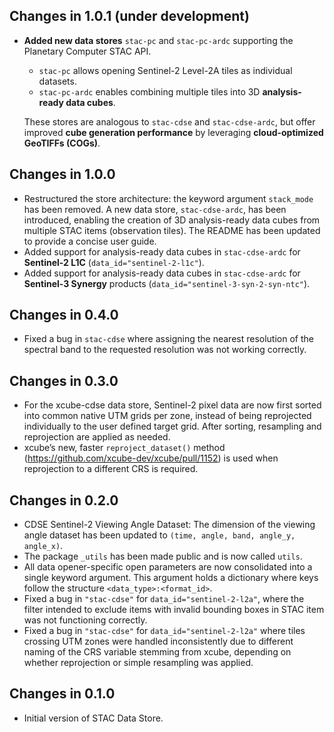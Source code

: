 ## Changes in 1.0.1 (under development)

* **Added new data stores** `stac-pc` and `stac-pc-ardc` supporting the 
  Planetary Computer STAC API.  
  - `stac-pc` allows opening Sentinel-2 Level-2A tiles as individual datasets.  
  - `stac-pc-ardc` enables combining multiple tiles into 3D **analysis-ready data cubes**.  
  
  These stores are analogous to `stac-cdse` and `stac-cdse-ardc`, but offer 
  improved **cube generation performance** by leveraging
  **cloud-optimized GeoTIFFs (COGs)**.
 
## Changes in 1.0.0

* Restructured the store architecture: the keyword argument `stack_mode` has been
  removed. A new data store, `stac-cdse-ardc`, has been introduced, enabling the
  creation of 3D analysis-ready data cubes from multiple STAC items (observation
  tiles). The README has been updated to provide a concise user guide.
* Added support for analysis-ready data cubes in `stac-cdse-ardc` for **Sentinel-2
  L1C** (`data_id="sentinel-2-l1c"`).
* Added support for analysis-ready data cubes in `stac-cdse-ardc` for **Sentinel-3
  Synergy** products (`data_id="sentinel-3-syn-2-syn-ntc"`).


## Changes in 0.4.0

* Fixed a bug in `stac-cdse` where assigning the nearest resolution of the spectral 
  band to the requested resolution was not working correctly.

## Changes in 0.3.0

* For the xcube-cdse data store, Sentinel-2 pixel data are now first sorted into 
  common native UTM grids per zone, instead of being reprojected individually to the
  user defined target grid. After sorting, resampling and reprojection are applied 
  as needed.
* xcube’s new, faster `reproject_dataset()` method (https://github.com/xcube-dev/xcube/pull/1152)
  is used when reprojection to a different CRS is required.

## Changes in 0.2.0

* CDSE Sentinel-2 Viewing Angle Dataset: The dimension of the viewing angle dataset 
  has been updated to `(time, angle, band, angle_y, angle_x)`.  
* The package `_utils` has been made public and is now called `utils`.
* All data opener-specific open parameters are now consolidated into a single keyword
  argument. This argument holds a dictionary where keys follow the structure
  `<data_type>:<format_id>`.
* Fixed a bug in `"stac-cdse"` for `data_id="sentinel-2-l2a"`, where the filter 
  intended to exclude items with invalid bounding boxes in STAC item was
  not functioning correctly.
* Fixed a bug in `"stac-cdse"` for `data_id="sentinel-2-l2a"` where tiles crossing UTM
  zones were handled inconsistently due to different naming of the CRS variable
  stemming from xcube, depending on whether reprojection or simple resampling was
  applied.


## Changes in 0.1.0

* Initial version of STAC Data Store.
